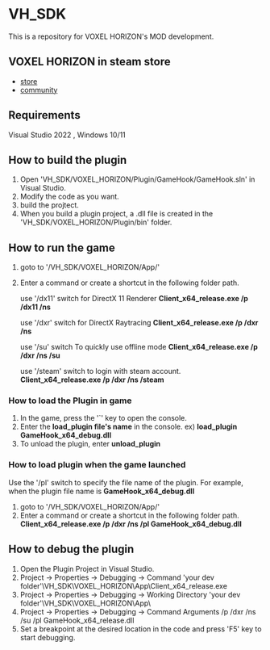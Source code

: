 # VH_SDK
This is a repository for VOXEL HORIZON's MOD development.

## VOXEL HORIZON in steam store
- [store](https://store.steampowered.com/app/1221390/VOXEL_HORIZON/)
- [community](https://steamcommunity.com/app/1221390/)

## Requirements
Visual Studio 2022 , Windows 10/11

## How to build the plugin
1. Open 'VH_SDK/VOXEL_HORIZON/Plugin/GameHook/GameHook.sln' in Visual Studio.
2. Modify the code as you want.
3. build the projtect.
4. When you build a plugin project, a .dll file is created in the 'VH_SDK/VOXEL_HORIZON/Plugin/bin' folder.

## How to run the game
1. goto to '/VH_SDK/VOXEL_HORIZON/App/'
2. Enter a command or create a shortcut in the following folder path.

   use '/dx11' switch for DirectX 11 Renderer
   **Client_x64_release.exe /p /dx11 /ns**

   use '/dxr' switch for DirectX Raytracing
   **Client_x64_release.exe /p /dxr /ns**

   use '/su' switch To quickly use offline mode
   **Client_x64_release.exe /p /dxr /ns /su**

   use '/steam' switch to login with steam account.
   **Client_x64_release.exe /p /dxr /ns /steam**

### How to load the Plugin in game
1. In the game, press the '`' key to open the console.
2. Enter the **load_plugin file's name** in the console. ex) **load_plugin GameHook_x64_debug.dll**
3. To unload the plugin, enter **unload_plugin**

### How to load plugin when the game launched
Use the '/pl' switch to specify the file name of the plugin.
For example, when the plugin file name is **GameHook_x64_debug.dll**

1. goto to '/VH_SDK/VOXEL_HORIZON/App/'
2. Enter a command or create a shortcut in the following folder path.
   **Client_x64_release.exe /p /dxr /ns /pl GameHook_x64_debug.dll**

## How to debug the plugin
1. Open the Plugin Project in Visual Studio.
2. Project -> Properties -> Debugging -> Command
   'your dev folder'\VH_SDK\VOXEL_HORIZON\App\Client_x64_release.exe
3. Project -> Properties -> Debugging -> Working Directory
   'your dev folder'\VH_SDK\VOXEL_HORIZON\App\
4. Project -> Properties -> Debugging -> Command Arguments
   /p /dxr /ns /su /pl GameHook_x64_release.dll
5. Set a breakpoint at the desired location in the code and press 'F5' key to start debugging.
